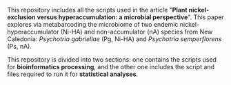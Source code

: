 This repository includes all the scripts used in the article "**Plant nickel-exclusion versus hyperaccumulation: a microbial perspective**". This paper explores via metabarcoding the microbiome of two endemic nickel-hyperaccumulator (Ni-HA) and non-accumulator (nA) species from New Caledonia: _Psychotria gabriellae_ (Pg, Ni-HA) and _Psychotria semperflorens_ (Ps, nA).

This repository is divided into two sections: one contains the scripts used for **bioinformatics processing**, and the other one includes the script and files required to run it for **statistical analyses**.
